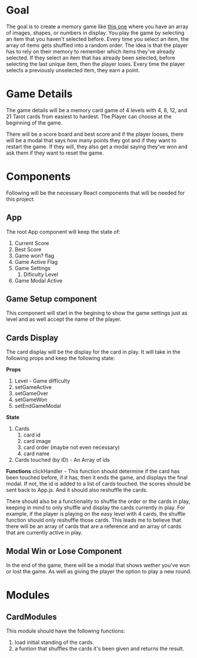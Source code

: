 # Goal

The goal is to create a memory game like [this one](https://heldersrvio.github.io/Memory-Card-Game/) where you have an array of images, shapes, or numbers in display. You play the game by selecting an item that you haven't selected before. Every time you select an item, the array of items gets shuffled into a random order. The idea is that the player has to rely on their memory to remember which items they've already selected. If they select an item that has already been selected, before selecting the last unique item, then the player loses. Every time the player selects a previously unselected item, they earn a point.

# Game Details

The game details will be a memory card game of 4 levels with 4, 8, 12, and 21 Tarot cards from easiest to hardest. The Player can choose at the beginning of the game.

There will be a score board and best score and if the player looses, there will be a modal that says how many points they got and if they want to restart the game. If they will, they also get a modal saying they've won and ask them if they want to reset the game.

# Components

Following will be the necessary React components that will be needed for this project.

## App

The root App component will keep the state of:

1. Current Score
2. Best Score
3. Game won? flag
4. Game Active Flag
5. Game Settings
   1. Dificulty Level
6. Game Modal Active

## Game Setup component

This component will start in the begining to show the game settings just as level and as well accept the name of the player.

## Cards Display

The card display will be the display for the card in play. It will take in the following props and keep the following state:

**Props**
1. Level - Game difficulty
2. setGameActive
3. setGameOver
4. setGameWon
5. setEndGameModal

**State**
1. Cards
   1. card id
   2. card image
   3. card order (maybe not even necessary)
   4. card name
2. Cards touched (by ID) - An Array of ids

**Functions**
clickHandler - This function should determine if the card has been touched before, if it has, then it ends the game, and displays the final modal. If not, the id is added to a list of cards touched. the scores should be sent back to App.js. And it should also reshuffle the cards.

There should also be a functionality to shuffle the order or the cards in play, keeping in mind to only shuffle and display the cards currently in play. For example, if the player is playing on the easy level with 4 cards, the shuffle function should only reshuffle those cards. This leads me to believe that there will be an array of cards that are a reference and an array of cards that are currently active in play.

## Modal Win or Lose Component

In the end of the game, there will be a modal that shows wether you've won or lost the game. As well as giving the player the option to play a new round.

# Modules

## CardModules

This module should have the following functions:

1. load initial standing of the cards.
2. a funtion that shuffles the cards it's been given and returns the result.

